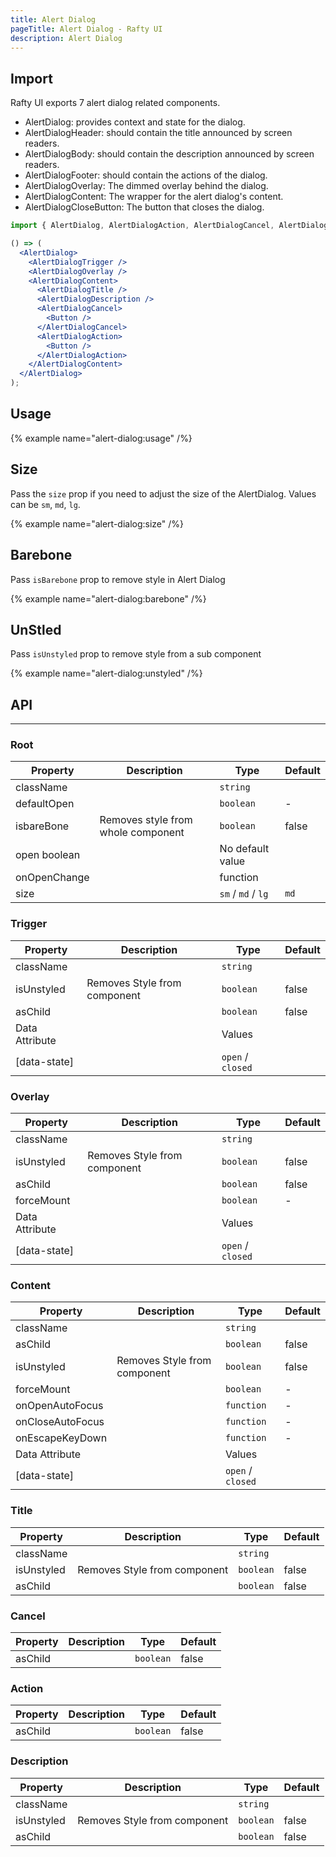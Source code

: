 ```yaml
---
title: Alert Dialog
pageTitle: Alert Dialog - Rafty UI
description: Alert Dialog
---
```


## Import

Rafty UI exports 7 alert dialog related components.

- AlertDialog: provides context and state for the dialog.
- AlertDialogHeader: should contain the title announced by screen readers.
- AlertDialogBody: should contain the description announced by screen readers.
- AlertDialogFooter: should contain the actions of the dialog.
- AlertDialogOverlay: The dimmed overlay behind the dialog.
- AlertDialogContent: The wrapper for the alert dialog's content.
- AlertDialogCloseButton: The button that closes the dialog.

```jsx
import { AlertDialog, AlertDialogAction, AlertDialogCancel, AlertDialogContent, AlertDialogOverlay, AlertDialogTitle, AlertDialogTrigger } from "@rafty/ui";

() => (
  <AlertDialog>
    <AlertDialogTrigger />
    <AlertDialogOverlay />
    <AlertDialogContent>
      <AlertDialogTitle />
      <AlertDialogDescription />
      <AlertDialogCancel>
        <Button />
      </AlertDialogCancel>
      <AlertDialogAction>
        <Button />
      </AlertDialogAction>
    </AlertDialogContent>
  </AlertDialog>
);
```

## Usage

{% example name="alert-dialog:usage" /%}

## Size

Pass the `size` prop if you need to adjust the size of the AlertDialog. Values can be `sm`, `md`, `lg`.

{% example name="alert-dialog:size" /%}

## Barebone

Pass `isBarebone` prop to remove style in Alert Dialog

{% example name="alert-dialog:barebone" /%}

## UnStled

Pass `isUnstyled` prop to remove style from a sub component

{% example name="alert-dialog:unstyled" /%}

## API

---

### Root

| Property     | Description                        | Type               | Default |
| ------------ | ---------------------------------- | ------------------ | ------- |
| className    |                                    | `string`           |         |
| defaultOpen  |                                    | `boolean `         | -       |
| isbareBone   | Removes style from whole component | `boolean`          | false   |
| open boolean |                                    | No default value   |         |
| onOpenChange |                                    | function           |         |
| size         |                                    | `sm` / `md` / `lg` | `md`    |

### Trigger

| Property       | Description                  | Type              | Default |
| -------------- | ---------------------------- | ----------------- | ------- |
| className      |                              | `string`          |         |
| isUnstyled     | Removes Style from component | `boolean`         | false   |
| asChild        |                              | `boolean`         | false   |
| Data Attribute |                              | Values            |         |
| [data-state]   |                              | `open` / `closed` |         |

### Overlay

| Property       | Description                  | Type              | Default |
| -------------- | ---------------------------- | ----------------- | ------- |
| className      |                              | `string`          |         |
| isUnstyled     | Removes Style from component | `boolean`         | false   |
| asChild        |                              | `boolean`         | false   |
| forceMount     |                              | `boolean`         | -       |
| Data Attribute |                              | Values            |         |
| [data-state]   |                              | `open` / `closed` |         |

### Content

| Property         | Description                  | Type              | Default |
| ---------------- | ---------------------------- | ----------------- | ------- |
| className        |                              | `string`          |         |
| asChild          |                              | `boolean`         | false   |
| isUnstyled       | Removes Style from component | `boolean`         | false   |
| forceMount       |                              | `boolean`         | -       |
| onOpenAutoFocus  |                              | `function`        | -       |
| onCloseAutoFocus |                              | `function`        | -       |
| onEscapeKeyDown  |                              | `function`        | -       |
| Data Attribute   |                              | Values            |         |
| [data-state]     |                              | `open` / `closed` |         |

### Title

| Property   | Description                  | Type      | Default |
| ---------- | ---------------------------- | --------- | ------- |
| className  |                              | `string`  |         |
| isUnstyled | Removes Style from component | `boolean` | false   |
| asChild    |                              | `boolean` | false   |

### Cancel

| Property | Description | Type      | Default |
| -------- | ----------- | --------- | ------- |
| asChild  |             | `boolean` | false   |

### Action

| Property | Description | Type      | Default |
| -------- | ----------- | --------- | ------- |
| asChild  |             | `boolean` | false   |

### Description

| Property   | Description                  | Type      | Default |
| ---------- | ---------------------------- | --------- | ------- |
| className  |                              | `string`  |         |
| isUnstyled | Removes Style from component | `boolean` | false   |
| asChild    |                              | `boolean` | false   |
